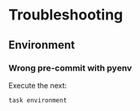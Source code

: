 <!-- Space: TerraformGithubIam -->
<!-- Parent: Project -->
<!-- Title: Troubleshooting -->

# Troubleshooting

## Environment

### Wrong pre-commit with pyenv

Execute the next:

```{.bash}
task environment
```
